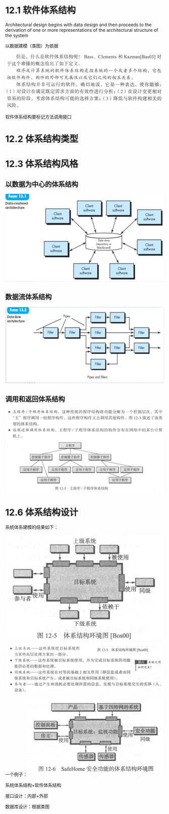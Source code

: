 # 12.1 软件体系结构

Architectural design begins with data design and then proceeds to the derivation of one or more representations of the architectural structure of the system

以数据建模（类图）为依据

![image-20211208104425498](ch13体系结构设计.assets/image-20211208104425498.png)

软件体系结构要标记方法调用接口



# 12.2 体系结构类型







# 12.3 体系结构风格

## 以数据为中心的体系结构

![image-20211208110831280](ch13体系结构设计.assets/image-20211208110831280.png)



## 数据流体系结构

![image-20211208111028526](ch13体系结构设计.assets/image-20211208111028526.png)



## 调用和返回体系结构

![image-20211208111151238](ch13体系结构设计.assets/image-20211208111151238.png)





# 12.6 体系结构设计

系统体系建模的结果如下：

![image-20211208112849299](ch13体系结构设计.assets/image-20211208112849299.png)

![image-20211208112946473](ch13体系结构设计.assets/image-20211208112946473.png)



一个例子：<img src="ch13体系结构设计.assets/image-20211208113015344.png" alt="image-20211208113015344" style="zoom:67%;" />



系统体系结构+软件体系结构

接口设计：内部+外部

数据库设计：根据类图





